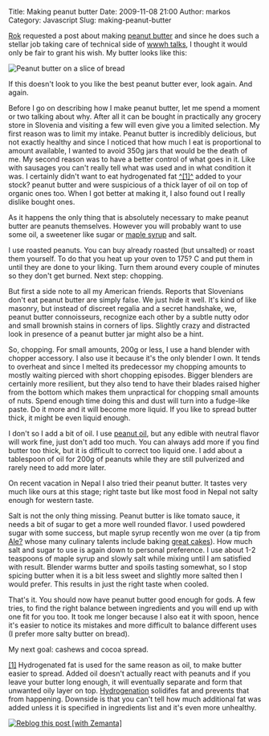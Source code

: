 Title: Making peanut butter
Date: 2009-11-08 21:00
Author: markos
Category: Javascript
Slug: making-peanut-butter

[Rok](http://sadrooftops.wordpress.com/ "Rok's blog") requested a post
about making [peanut
butter](http://en.wikipedia.org/wiki/Peanut_butter "Peanut butter") and
since he does such a stellar job taking care of technical side of [wwwh
talks](http://web.zen.si/ "wwwh homepage"), I thought it would only be
fair to grant his wish. My butter looks like this:

![Peanut butter on a slice of
bread](http://static.marela.si/users0/markos/3/oJO6QdbUC6XJcZNqv-CJzcg1JlI.jpg)

If this doesn't look to you like the best peanut butter ever, look
again. And again.

Before I go on describing how I make peanut butter, let me spend a
moment or two talking about why. After all it can be bought in
practically any grocery store in Slovenia and visiting a few will even
give you a limited selection. My first reason was to limit my intake.
Peanut butter is incredibly delicious, but not exactly healthy and since
I noticed that how much I eat is proportional to amount available, I
wanted to avoid 350g jars that would be the death of me. My second
reason was to have a better control of what goes in it. Like with
sausages you can't really tell what was used and in what condition it
was. I certainly didn't want to eat hydrogenated fat <span
id="pbutter-1-back">[^[1]^](#pbutter-1 "Link to first footnote")</span>
added to your stock? peanut butter and were suspicious of a thick layer
of oil on top of organic ones too. When I got better at making it, I
also found out I really dislike bought ones.

As it happens the only thing that is absolutely necessary to make peanut
butter are peanuts themselves. However you will probably want to use
some oil, a sweetener like sugar or [maple
syrup](http://en.wikipedia.org/wiki/Maple_syrup "Maple syrup") and salt.

I use roasted peanuts. You can buy already roasted (but unsalted) or
roast them yourself. To do that you heat up your oven to 175? C and put
them in until they are done to your liking. Turn them around every
couple of minutes so they don't get burned. Next step: chopping.

But first a side note to all my American friends. Reports that
Slovenians don't eat peanut butter are simply false. We just hide it
well. It's kind of like masonry, but instead of discreet regalia and a
secret handshake, we, peanut butter connoisseurs, recognize each other
by a subtle nutty odor and small brownish stains in corners of lips.
Slightly crazy and distracted look in presence of a peanut butter jar
might also be a hint.

So, chopping. For small amounts, 200g or less, I use a hand blender with
chopper accessory. I also use it because it's the only blender I own. It
tends to overheat and since I melted its predecessor my chopping amounts
to mostly waiting pierced with short chopping episodes. Bigger blenders
are certainly more resilient, but they also tend to have their blades
raised higher from the bottom which makes them unpractical for chopping
small amounts of nuts. Spend enough time doing this and dust will turn
into a fudge-like paste. Do it more and it will become more liquid. If
you like to spread butter thick, it might be even liquid enough.

I don't so I add a bit of oil. I use [peanut
oil](http://en.wikipedia.org/wiki/Peanut_oil "Peanut oil"), but any
edible with neutral flavor will work fine, just don't add too much. You
can always add more if you find butter too thick, but it is difficult to
correct too liquid one. I add about a tablespoon of oil for 200g of
peanuts while they are still pulverized and rarely need to add more
later.

On recent vacation in Nepal I also tried their peanut butter. It tastes
very much like ours at this stage; right taste but like most food in
Nepal not salty enough for western taste.

Salt is not the only thing missing. Peanut butter is like tomato sauce,
it needs a bit of sugar to get a more well rounded flavor. I used
powdered sugar with some success, but maple syrup recently won me over
(a tip from
[Ale?](http://twitter.com/alesspetic "Ale? ?peti? on twitter") whose
many culinary talents include baking [great
cakes](http://tweetphoto.com/cxyahdo1 "Pumpkin cake")). How much salt
and sugar to use is again down to personal preference. I use about 1-2
teaspoons of maple syrup and slowly salt while mixing until I am
satisfied with result. Blender warms butter and spoils tasting somewhat,
so I stop spicing butter when it is a bit less sweet and slightly more
salted then I would prefer. This results in just the right taste when
cooled.

That's it. You should now have peanut butter good enough for gods. A few
tries, to find the right balance between ingredients and you will end up
with one fit for you too. It took me longer because I also eat it with
spoon, hence it's easier to notice its mistakes and more difficult to
balance different uses (I prefer more salty butter on bread).

My next goal: cashews and cocoa spread.

<span
id="pbutter-1">[[1]](#pbutter-1-back "Jump back to reference")</span>
Hydrogenated fat is used for the same reason as oil, to make butter
easier to spread. Added oil doesn't actually react with peanuts and if
you leave your butter long enough, it will eventually separate and form
that unwanted oily layer on top.
[Hydrogenation](http://en.wikipedia.org/wiki/Hydrogenation "Hydrogenation")
solidifes fat and prevents that from happening. Downside is that you
can't tell how much additional fat was added unless it is specified in
ingredients list and it's even more unhealthy.

<div class="zemanta-pixie">

[![Reblog this post [with
Zemanta]](http://img.zemanta.com/reblog_e.png?x-id=56473c29-9ebd-4f4f-809b-b65d0684bc36)](http://reblog.zemanta.com/zemified/56473c29-9ebd-4f4f-809b-b65d0684bc36/ "Reblog this post [with Zemanta]")<span
class="zem-script paragraph-reblog"></span>
<script src="http://static.zemanta.com/readside/loader.js" type="text/javascript"></script>
</span>

</div>
